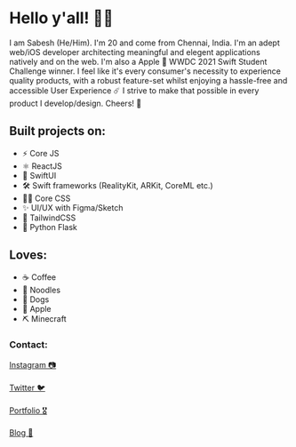 # Hello y'all! 👋🏽

I am Sabesh (He/Him). I'm 20 and come from Chennai, India. I'm an adept web/iOS developer architecting meaningful and elegent applications natively and on the web. I'm also a Apple  WWDC 2021 Swift Student Challenge winner. I feel like it's every consumer's necessity to experience quality products, with a robust feature-set whilst enjoying a hassle-free and accessible User Experience ☄️ I strive to make that possible in every product I develop/design. Cheers! 🍻

## Built projects on:

- ⚡️ Core JS
- ⚛️ ReactJS
- 🦅 SwiftUI
- 🛠 Swift frameworks (RealityKit, ARKit, CoreML etc.)
- 💅🏽 Core CSS
- ✨ UI/UX with Figma/Sketch
- 🦄 TailwindCSS
- 🐚 Python Flask

## Loves:

- ☕️ Coffee
- 🍜 Noodles
- 🐶 Dogs
-  Apple
- ⛏ Minecraft

### Contact:

[Instagram 📷](https://www.instagram.com/sabeshbharathi/)<br/><br/>
[Twitter 🐦](https://twitter.com/sabeshbharathi)<br/><br/>
[Portfolio 🎖](https://sabeshbharathi.codes/home)<br/><br/>
[Blog 📝](https://sabeshbharathi.codes/blog)<br/><br/>
